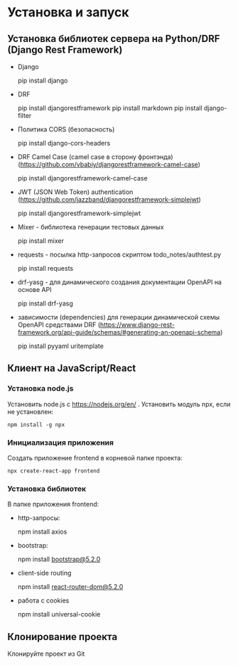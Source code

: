 # Установка и запуск

## Установка библиотек сервера на Python/DRF (Django Rest Framework)
- Django


    pip install django

- DRF


    pip install djangorestframework
    pip install markdown
    pip install django-filter

- Политика CORS (безопасность)


    pip install django-cors-headers

- DRF Camel Case (camel case в сторону фронтэнда) (https://github.com/vbabiy/djangorestframework-camel-case)


    pip install djangorestframework-camel-case

- JWT (JSON Web Token) authentication (https://github.com/jazzband/djangorestframework-simplejwt)


    pip install djangorestframework-simplejwt

- Mixer - библиотека генерации тестовых данных


    pip install mixer

- requests - посылка http-запросов скриптом todo_notes/authtest.py


    pip install requests

- drf-yasg - для динамического создания документации OpenAPI на основе API


    pip install drf-yasg

- зависимости (dependencies) для генерации динамической схемы OpenAPI средствами DRF
  (https://www.django-rest-framework.org/api-guide/schemas/#generating-an-openapi-schema)


    pip install pyyaml uritemplate

## Клиент на JavaScript/React
### Установка node.js 
Установить node.js с https://nodejs.org/en/ .
Установить модуль npx, если не установлен:

    npm install -g npx
### Инициализация приложения
Создать приложение frontend в корневой папке проекта:

    npx create-react-app frontend
### Установка библиотек
В папке приложения frontend:
- http-запросы:


    npm install axios

- bootstrap:


    npm install bootstrap@5.2.0

- client-side routing


    npm install react-router-dom@5.2.0

- работа с cookies


    npm install universal-cookie

## Клонирование проекта
Клонируйте проект из Git 

